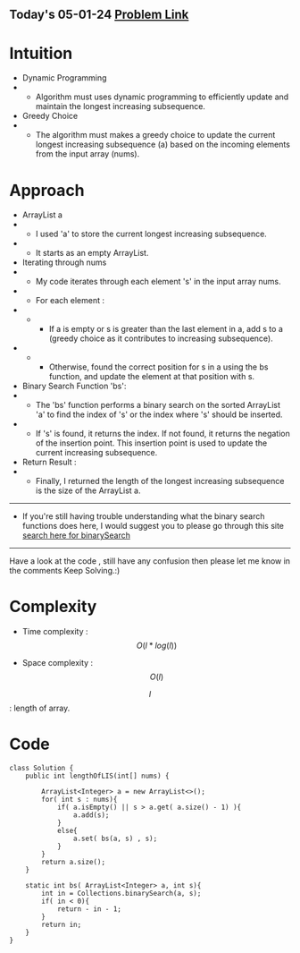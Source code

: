 ## Today's 05-01-24 [Problem Link](https://leetcode.com/problems/longest-increasing-subsequence/description/?envType=daily-question&envId=2024-01-05)

# Intuition
<!-- Describe your first thoughts on how to solve this problem. -->
- Dynamic Programming
- - Algorithm must uses dynamic programming to efficiently update and maintain the longest increasing subsequence.
- Greedy Choice
- - The algorithm must makes a greedy choice to update the current longest increasing subsequence (a) based on the incoming elements from the input array (nums).


# Approach
<!-- Describe your approach to solving the problem. -->
- ArrayList a
- - I used 'a' to store the current longest increasing subsequence.
- - It starts as an empty ArrayList.
- Iterating through nums
- - My code iterates through each element 's' in the input array nums.
- - For each element :
- - - If a is empty or s is greater than the last element in a, add s to a (greedy choice as it contributes to increasing subsequence).
- - - Otherwise, found the correct position for s in a using the bs function, and update the element at that position with s.
- Binary Search Function 'bs':
- - The 'bs' function performs a binary search on the sorted ArrayList 'a' to find the index of 's' or the index where 's' should be inserted.
- - If 's' is found, it returns the index. If not found, it returns the negation of the insertion point. This insertion point is used to update the current increasing subsequence.
- Return Result :
- - Finally, I returned the length of the longest increasing subsequence is the size of the ArrayList a.
---
- If you're still having trouble understanding what the binary search functions does here, I would suggest you to please go through this site  [search here for binarySearch](https://docs.oracle.com/javase%2F7%2Fdocs%2Fapi%2F%2F/java/util/Collections.html)
---
Have a look at the code , still have any confusion then please let me know in the comments
Keep Solving.:)
# Complexity
- Time complexity : $$O(l*log(l))$$
<!-- Add your time complexity here, e.g. $$O(n)$$ -->

- Space complexity : $$O(l)$$
<!-- Add your space complexity here, e.g. $$O(n)$$ -->
$$l$$ : length of array.
# Code
```
class Solution {
    public int lengthOfLIS(int[] nums) {
        
        ArrayList<Integer> a = new ArrayList<>();
        for( int s : nums){
            if( a.isEmpty() || s > a.get( a.size() - 1) ){
                a.add(s);
            } 
            else{
                a.set( bs(a, s) , s);
            }
        }
        return a.size();
    }

    static int bs( ArrayList<Integer> a, int s){
        int in = Collections.binarySearch(a, s);
        if( in < 0){
            return - in - 1;
        }
        return in;
    }
}
```
